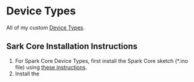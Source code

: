 Device Types
============

All of my custom [Device Types](http://docs.smartthings.com/en/latest/device-type-developers-guide/index.html).

## Sark Core Installation Instructions
1. For Spark Core Device Types, first install the Spark Core sketch (*.ino file) using [these instructions](http://docs.spark.io/start/#flash-apps-with-spark-build-flashing-your-first-app).
2. Install the 
